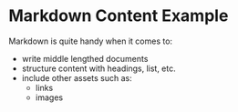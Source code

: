 # Markdown Content Example

Markdown is quite handy when it comes to:
- write middle lengthed documents
- structure content with headings, list, etc.
- include other assets such as:
    - links
    - images
